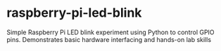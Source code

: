 # raspberry-pi-led-blink
Simple Raspberry Pi LED blink experiment using Python to control GPIO pins. Demonstrates basic hardware interfacing and hands-on lab skills

